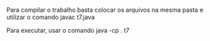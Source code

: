 Para compilar o trabalho basta colocar os arquivos na mesma pasta e utilizar o comando javac t7.java

Para executar, usar o comando java -cp . t7
